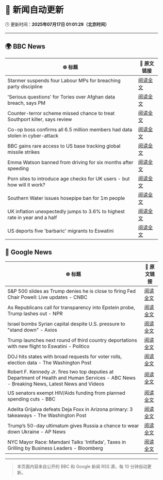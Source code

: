 # 🧠 新闻自动更新

🕒 更新时间：**2025年07月17日 01:01:29（北京时间）**

---

## 🌍 BBC News

| 🌐 标题 | 🔗 原文链接 |
|--------|-------------|
| Starmer suspends four Labour MPs for breaching party discipline | [阅读全文](https://www.bbc.com/news/articles/c5y7zqdwzqyo) |
| 'Serious questions' for Tories over Afghan data breach, says PM | [阅读全文](https://www.bbc.com/news/articles/c98w2e9leywo) |
| Counter-terror scheme missed chance to treat Southport killer, says review | [阅读全文](https://www.bbc.com/news/articles/c74zy014x84o) |
| Co-op boss confirms all 6.5 million members had data stolen in cyber-attack | [阅读全文](https://www.bbc.com/news/articles/cql0ple066po) |
| BBC gains rare access to US base tracking global missile strikes | [阅读全文](https://www.bbc.com/news/articles/cy8k2nd7e9no) |
| Emma Watson banned from driving for six months after speeding | [阅读全文](https://www.bbc.com/news/articles/cly10x7pjplo) |
| Porn sites to introduce age checks for UK users - but how will it work? | [阅读全文](https://www.bbc.com/news/articles/ceq7ye3q2zwo) |
| Southern Water issues hosepipe ban for 1m people | [阅读全文](https://www.bbc.com/news/articles/ckglpvzygvzo) |
| UK inflation unexpectedly jumps to 3.6% to highest rate in year and a half | [阅读全文](https://www.bbc.com/news/articles/c3en2enpy7po) |
| US deports five 'barbaric' migrants to Eswatini | [阅读全文](https://www.bbc.com/news/articles/clyze8mvzdgo) |

## 📰 Google News

| 🌐 标题 | 🔗 原文链接 |
|--------|-------------|
| S&P 500 slides as Trump denies he is close to firing Fed Chair Powell: Live updates - CNBC | [阅读全文](https://news.google.com/rss/articles/CBMidkFVX3lxTFB3SEhTdUNtSjlqVi1tRXBFakRMYm45R21WWXhfRWtQcEtEbEZjU21uWFhQWWFXVUJ1eVhTbUhwUmZDY1kzY2RBT2Q3Rm1TLWlhR2IzNVlSTVU1RERRYm53Q3hPbWZHSkQxdk90QkNQcXdpeWtpTnfSAXtBVV95cUxOaVBBWkhVbWEzdkdNazZRblZTdGZBQTNXSnhBR1h5RFdZWENKMGJjWndwT000VHMyZjRITFhtb3NnUWxJZzFTQ0lGVEZQbmh5ak9Ea0dOeHJsbFUyQXlhQ2NKdVhIWWZKU0hJRHdUcW43QzFmZlJIdEZhVnM?oc=5) |
| As Republicans call for transparency into Epstein probe, Trump lashes out - NPR | [阅读全文](https://news.google.com/rss/articles/CBMib0FVX3lxTE5yUkJOTnBmMjUxZWgzT2M2ZDVEZjl6RDJYU1FqS1RYdnE3NVBqeEtNeDBvR01jMjgzLUxyWkRUYXVaZFVlejZTUUFpcGxCT3FDQkE0NENnUlYwSEVwWkxoUlJ2RnoxSXVVV3RmQTdHcw?oc=5) |
| Israel bombs Syrian capital despite U.S. pressure to "stand down" - Axios | [阅读全文](https://news.google.com/rss/articles/CBMic0FVX3lxTE4ySXlIYUs5eW05OXBpRTRtaGVUVE5rSld2eDl4YXZuQU5aWXk5QVZQYlNEQWhxT1B1SlZYY2hMQzlCRWhYR2MxbjNDQTlrOGw2UXdfcGhwSV9PbEtYUVNBSnJTTm5nZ0JmSEN4THRHNjdHZEE?oc=5) |
| Trump launches next round of third country deportations with new flight to Eswatini - Politico | [阅读全文](https://news.google.com/rss/articles/CBMilgFBVV95cUxQTDhneXVqeUdIOFAyZ1FtUl9LT0lBdWhJZ250YlVxdEg4TzJDcUp3eGZnXzBPVzdsUkdoQTZWREhZRHNYQm1TQTl1WVVPektVSVpGWXhOMS15cm81MTlkMmtZUVhVYWlWcDR6QkZRRHFHbTFRTF9OcVlGcElMTGk3bUJOR09iUFFsN1FuQnhYei1LWllJUlE?oc=5) |
| DOJ hits states with broad requests for voter rolls, election data - The Washington Post | [阅读全文](https://news.google.com/rss/articles/CBMihgFBVV95cUxQUUdEZUw5cS1oUVd0UmhNcVVtRHMxeEJXN3RPRlRSY29JR0lhbjNqdEM5NURhX2g4cTZrSW01bF9aYVJ1UjJNeGw5VHc0YXVucmtQQTdVV3VmazVXYlpGa19XSGJwQ09Nb3VqMEpZcmpwNjllVDc5LURSazk4RHU3Tmd3MTk2Zw?oc=5) |
| Robert F. Kennedy Jr. fires two top deputies at Department of Health and Human Services - ABC News - Breaking News, Latest News and Videos | [阅读全文](https://news.google.com/rss/articles/CBMiqAFBVV95cUxQUjNXN1dWTE8wWTV1X1R3OGpXcWFQYnV3clpFSlVFNThQNTViZlEwWTJuTGY1Y01obS1PUGEyWUhUV1BvMWJXN2s4bDFEQkxMNnV2SUZDcGVsNFlPbklZNzZJaVJKVXgxUjZYcDlGRE8yVmlaVHY5R3BPVjVDNW56VHk3aVM1WGJnNWFBMWZlTU00MDV5NkVGX2I0U3IxWkFjTTBvRXpERG7SAa4BQVVfeXFMT1dBMEVJRjRYVzZXSWI2dUhPUmt3bjctZl9OMGtBX0N1SmR6SlVrcUtaLWFDeDQ1VmljU0tzTFpjWXJTbW9tZHlhejR3b1NJem9jRHRwTU91MXFVV1M3U2cwZERISzluUlVjM3VhRENsa2ljU2VzdTJpNG5zWGQ4eTROTVdEZjJoUEpNcEZ3Q0dTU2VIUlNLMEUza3ZHcHJ0ZE43bnlBNl80aWdWYW9R?oc=5) |
| US senators exempt HIV/Aids funding from planned spending cuts - BBC | [阅读全文](https://news.google.com/rss/articles/CBMiWkFVX3lxTFBqTEdNaGpCcTZXcHFsYTdVTVBjQ2pfOHdVS2ZNQ2RyNjM4djBRM196a1ZsWmo5cEFpamdWbkVKZllZUEZPN1I5TWhIai12b0tyNVhoaHZLdnVmQdIBX0FVX3lxTFBXV045cFN6MEM2WlFfcVpOWm9kbVRfUlFBOXcySmRNTTNuQ0Q4N1BKTERLdHFLSkVENXJkWmUzRXRSbVo1ZGtDcFdWMUJ1ODhZTWNBdkZKNGJ6aE9YeDZ3?oc=5) |
| Adelita Grijalva defeats Deja Foxx in Arizona primary: 3 takeaways - The Washington Post | [阅读全文](https://news.google.com/rss/articles/CBMilgFBVV95cUxPXzJnaHo4eGE3eGRUUFdxMmpabHlpQTFfcGFoWVlhWXVrQVVsdzU2YTJyWEtGSHkxTXRmTWFQTi1MM3Vjdy1QLURRZnhxOFRTNVQ2dXJ3azM2dUY0WjcybHVhS2hfMnhCMS1rTkZfR2pYdWszYV9WUjhyWmdCWDYzdnBRNEVRNnFoRWk4aXVQalBwQWJmYUE?oc=5) |
| Trump’s 50-day ultimatum gives Russia a chance to wear down Ukraine - AP News | [阅读全文](https://news.google.com/rss/articles/CBMiogFBVV95cUxQWTFDdDdtNVhPbkwwcFIwR2xwanhPaWo0dmswaFB5a0xZekdKclFJMnFOZG96YXoxU3Blczd2ZXJlRkx4TjYwNFl3TFRBMmJDNy0wVWY0SHZMbmpuVndvai1QZC1qTFl1ek5fQUZla3YxUGJJRDBWdzZpaktIUXdQOEg1dFczMjZqRTJEelFaUVYzLWZmSWdiNG12TXBQeHRqTFE?oc=5) |
| NYC Mayor Race: Mamdani Talks 'Intifada', Taxes in Grilling by Business Leaders - Bloomberg | [阅读全文](https://news.google.com/rss/articles/CBMiuAFBVV95cUxQQXF6NUNWYmFjeVZxLW54d2hsQVdINFVqYUhfdjJMUk9rTVJ5dVJZSjlaUG91NTFqSC1nc05UblZLNHhXenpWeHRKamdpbmctLW45djVQSkhSekFpX003ZGdvdElVRFVRbGNvSlRlTDRudW5oTl9YaFBRS2owTjVuT3BhSlFteTgzbzJKTFlRd0pfUWZqRVRyV1hQM21pVEpkMk9ndWNyN2NfR3VNUzg2X0RkMGJjX2N6?oc=5) |

---
> 本页面内容来自公开的 BBC 和 Google 新闻 RSS 源，每 10 分钟自动更新。